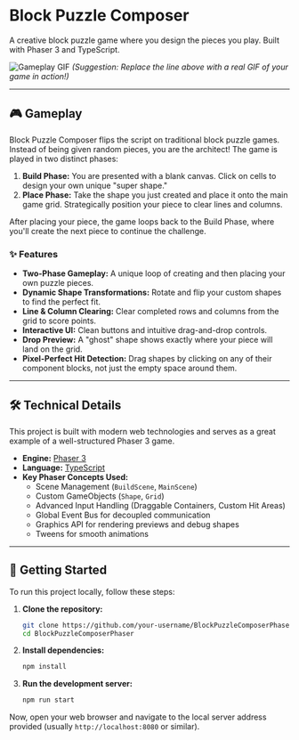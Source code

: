 # Block Puzzle Composer

A creative block puzzle game where you design the pieces you play. Built with Phaser 3 and TypeScript.

![Gameplay GIF](https-placeholder-for-your-gameplay.gif)
*(Suggestion: Replace the line above with a real GIF of your game in action!)*

---

## 🎮 Gameplay

Block Puzzle Composer flips the script on traditional block puzzle games. Instead of being given random pieces, you are the architect! The game is played in two distinct phases:

1.  **Build Phase:** You are presented with a blank canvas. Click on cells to design your own unique "super shape."
2.  **Place Phase:** Take the shape you just created and place it onto the main game grid. Strategically position your piece to clear lines and columns.

After placing your piece, the game loops back to the Build Phase, where you'll create the next piece to continue the challenge.

### ✨ Features

- **Two-Phase Gameplay:** A unique loop of creating and then placing your own puzzle pieces.
- **Dynamic Shape Transformations:** Rotate and flip your custom shapes to find the perfect fit.
- **Line & Column Clearing:** Clear completed rows and columns from the grid to score points.
- **Interactive UI:** Clean buttons and intuitive drag-and-drop controls.
- **Drop Preview:** A "ghost" shape shows exactly where your piece will land on the grid.
- **Pixel-Perfect Hit Detection:** Drag shapes by clicking on any of their component blocks, not just the empty space around them.

---

## 🛠️ Technical Details

This project is built with modern web technologies and serves as a great example of a well-structured Phaser 3 game.

- **Engine:** [Phaser 3](https://phaser.io/)
- **Language:** [TypeScript](https://www.typescriptlang.org/)
- **Key Phaser Concepts Used:**
    - Scene Management (`BuildScene`, `MainScene`)
    - Custom GameObjects (`Shape`, `Grid`)
    - Advanced Input Handling (Draggable Containers, Custom Hit Areas)
    - Global Event Bus for decoupled communication
    - Graphics API for rendering previews and debug shapes
    - Tweens for smooth animations

---

## 🚀 Getting Started

To run this project locally, follow these steps:

1.  **Clone the repository:**
    ```bash
    git clone https://github.com/your-username/BlockPuzzleComposerPhaser.git
    cd BlockPuzzleComposerPhaser
    ```

2.  **Install dependencies:**
    ```bash
    npm install
    ```

3.  **Run the development server:**
    ```bash
    npm run start
    ```

Now, open your web browser and navigate to the local server address provided (usually `http://localhost:8080` or similar).
